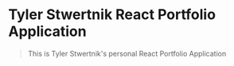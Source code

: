 # Tyler Stwertnik React Portfolio Application

> This is Tyler Stwertnik's personal React Portfolio Application